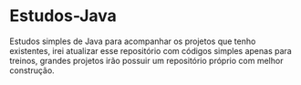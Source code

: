 # Estudos-Java
Estudos simples de Java para acompanhar os projetos que tenho existentes, irei atualizar esse repositório com códigos simples apenas para treinos, grandes projetos irão
possuir um repositório próprio com melhor construção.
